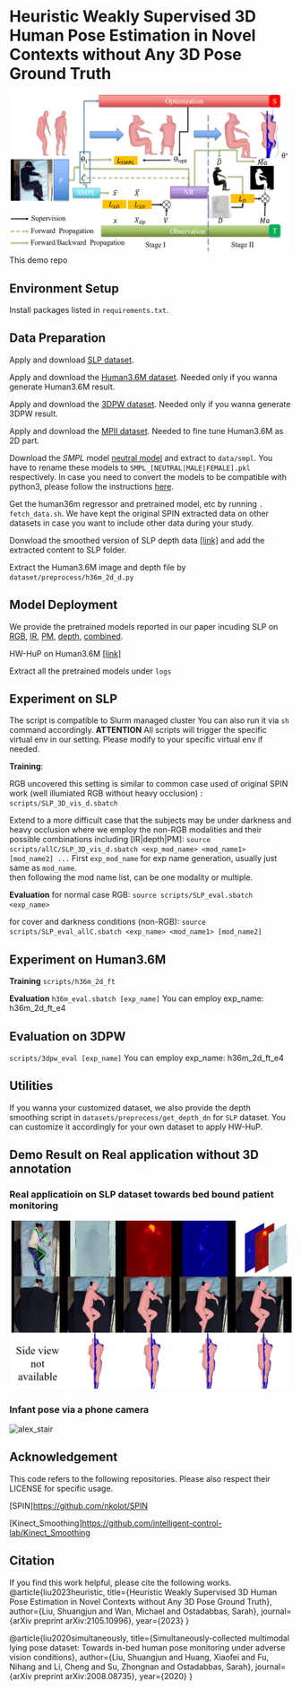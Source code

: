 # Heuristic Weakly Supervised 3D Human Pose Estimation in Novel Contexts without Any 3D Pose Ground Truth

![HWS](images/HWS.png)
This demo repo 
## Environment Setup
Install packages listed in `requirements.txt`. 
 
##  Data Preparation
Apply and download [SLP dataset](https://web.northeastern.edu/ostadabbas/2019/06/27/multimodal-in-bed-pose-estimation/).
  
Apply and download the [Human3.6M dataset](http://vision.imar.ro/human3.6m/description.php). Needed only if you wanna generate Human3.6M result. 

Apply and download the [3DPW dataset](https://virtualhumans.mpi-inf.mpg.de/3DPW/).  Needed only if you wanna generate 3DPW result. 

Apply and download the [MPII dataset](http://human-pose.mpi-inf.mpg.de/). Needed to fine tune Human3.6M as 2D part. 

Download the *SMPL* model [neutral model](http://smplify.is.tue.mpg.de) and extract to  `data/smpl`. You have to rename these models to `SMPL_[NEUTRAL|MALE|FEMALE].pkl` respectively. 
In case you need to convert the models to be compatible with python3, please follow the instructions [here](https://github.com/vchoutas/smplx/tree/master/tools).

Get the human36m regressor and pretrained model, etc by running `. fetch_data.sh`. We have kept the original SPIN extracted data on other datasets in case you want to include other data during your study. 

Donwload the smoothed version of SLP depth data [[link]](http://www.coe.neu.edu/Research/AClab/HW-HuP/SLP_AUG.zip) and add the extracted content to SLP folder.

Extract the Human3.6M image and depth file by `dataset/preprocess/h36m_2d_d.py`

## Model Deployment
We provide the pretrained models reported in our paper incuding 
SLP on 
[RGB](http://www.coe.neu.edu/Research/AClab/HW-HuP/model/SLP_3D_vis_d_e30.zip), 
[IR](http://www.coe.neu.edu/Research/AClab/HW-HuP/model/SLP_3D_vis_d_IR_e30.zip),
[PM](http://www.coe.neu.edu/Research/AClab/HW-HuP/model/SLP_3D_vis_d_PM_e30.zip),
[depth](http://www.coe.neu.edu/Research/AClab/HW-HuP/model/SLP_3D_vis_d_depth_e30.zip),
[combined](http://www.coe.neu.edu/Research/AClab/HW-HuP/model/SLP_3D_vis_d_stk_e30.zip). 

HW-HuP on Human3.6M [[link]](http://www.coe.neu.edu/Research/AClab/HW-HuP/model/h36m_2d_ft_e4.zip)

Extract all the pretrained models under `logs` 

## Experiment on SLP
The script is compatible to Slurm managed cluster
You can also run it via `sh` command accordingly.
**ATTENTION** All scripts will trigger the specific virtual env in our setting. Please modify to your specific virtual env if needed.  
  
**Training**:
 
RGB uncovered this setting is similar to common case used of original SPIN work (well illumiated RGB without heavy occlusion)
: `scripts/SLP_3D_vis_d.sbatch`

Extend to a more difficult case that the subjects may be under darkness and heavy occlusion where we employ the non-RGB modalities and their possible combinations including [IR|depth|PM]: 
`source scripts/allC/SLP_3D_vis_d.sbatch <exp_mod_name> <mod_name1> [mod_name2] ...` 
First `exp_mod_name` for exp name generation,  usually just same as `mod_name`.  
then following the mod name list, can be one modality or multiple.    

**Evaluation** 
for normal case RGB:
`source scripts/SLP_eval.sbatch <exp_name>`

for cover and darkness conditions (non-RGB):
`source scripts/SLP_eval_allC.sbatch <exp_name> <mod_name1> [mod_name2]` 

## Experiment on Human3.6M 
 **Training**
 `scripts/h36m_2d_ft` 
 
 **Evaluation** 
 `h36m_eval.sbatch [exp_name]` 
You can employ exp_name: h36m_2d_ft_e4 
  
## Evaluation on 3DPW 
`scripts/3dpw_eval [exp_name]` 
You can employ exp_name: h36m_2d_ft_e4 

## Utilities
If you wanna your customized dataset, we also provide the depth smoothing script in `datasets/preprocess/get_depth_dn` for `SLP` dataset. You can customize it accordingly for your own dataset to apply HW-HuP. 
 
## Demo Result on Real application without 3D annotation
### Real applicatioin on SLP dataset towards bed bound patient monitoring 

![SLP_allC](images/allC.png)

### Infant pose via a phone camera 
 
![alex_stair](images/alex_stair.gif)

## Acknowledgement 
This code refers to the following repositories. Please also respect their LICENSE for specific usage.    

[SPIN]https://github.com/nkolot/SPIN

[Kinect_Smoothing]https://github.com/intelligent-control-lab/Kinect_Smoothing

## Citation 
If you find this work helpful, please cite the following works. 
@article{liu2023heuristic,
  title={Heuristic Weakly Supervised 3D Human Pose Estimation in Novel Contexts without Any 3D Pose Ground Truth},
  author={Liu, Shuangjun and Wan, Michael and Ostadabbas, Sarah},
  journal={arXiv preprint arXiv:2105.10996},
  year={2023}
}

@article{liu2020simultaneously,
  title={Simultaneously-collected multimodal lying pose dataset: Towards in-bed human pose monitoring under adverse vision conditions},
  author={Liu, Shuangjun and Huang, Xiaofei and Fu, Nihang and Li, Cheng and Su, Zhongnan and Ostadabbas, Sarah},
  journal={arXiv preprint arXiv:2008.08735},
  year={2020}
}









